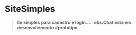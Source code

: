 # SiteSimples
> **ite simples para cadastro e login....**.
>  **obs:Chat esta em desenvolvimento**
**#protótipo**
